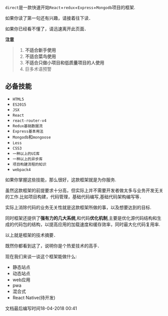 `direct`是一款快速开始`React`+`redux`+`Express`+`Mongodb`项目的框架.

如果你读了第一句还有兴趣，请接着往下读．

如果你已经看不懂了，请迅速离开此页面．

**注意**

> 1. **不适合新手使用**
> 1. **不适合菜鸟使用**
> 1. **不适合只做小项目和低质量项目的人使用**
> 1. 巨多术语预警

必备技能
-------

+ `HTML5`
+ `ES2015`
+ `JSX`
+ `React`
+ `react-router-v4`
+ `Redux基础数据流`
+ `Express基本用法`
+ `Mongodb`和`mongoose`
+ `Less`
+ `CSS3`
+ `一种以上的UI库`
+ `一种以上的异步库`
+ `项目构建流程的知识`
+ `webpack4`

如果你掌握这些技能，那么很好，这款框架就是为你服务.

虽然这款框架的前提要求十分高，但实际上并不需要开发者做太多与业务开发无关的工作.比如项目构建，代码管理，基础代码编写,基础代码架构编写等．

实际上消除代码的业务无关性就是这款框架所做的事，以及想要达到的目标.

同时框架还提供了**强有力的几大系统**,和代码**优化机制**,主要是优化源代码结构和生成的代码包的结构，以提高应用的加载速度和缓存效率，同时最大化代码复用率.

以上就是框架的技术摘要．

既然你都看到这了，说明你是个热爱技术的高手．

现在我们来谈一谈这个框架能做什么:

+ 静态站点
+ 动态站点
+ web应用
+ pwa
+ 混合式
+ React Native(待开发)

文档最后编写时间18-04-2018 00:41
